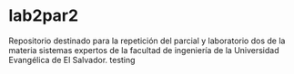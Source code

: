 # lab2par2
Repositorio destinado para la repetición del parcial y laboratorio dos de la materia sistemas expertos de la facultad de ingeniería de la Universidad Evangélica de El Salvador. testing
